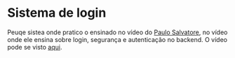 <h1>Sistema de login</h1>

<p>Peuqe sistea onde pratico o ensinado no vídeo do <a href="https://youtube.com/@PauloSalvatore">Paulo Salvatore</a>, no vídeo onde ele ensina sobre login, segurança e autenticação no backend. O vídeo pode se visto <a href="https://youtu.be/3z6Cs_PtYc0">aqui</a>.</p>